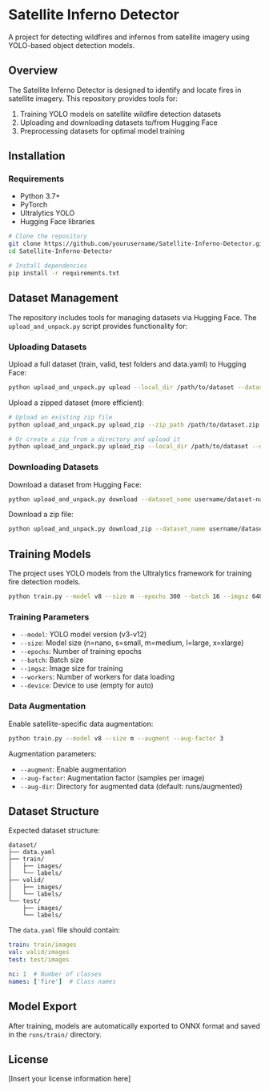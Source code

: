 # Satellite Inferno Detector

A project for detecting wildfires and infernos from satellite imagery using YOLO-based object detection models.

## Overview

The Satellite Inferno Detector is designed to identify and locate fires in satellite imagery. This repository provides tools for:

1. Training YOLO models on satellite wildfire detection datasets
2. Uploading and downloading datasets to/from Hugging Face
3. Preprocessing datasets for optimal model training

## Installation

### Requirements

- Python 3.7+
- PyTorch
- Ultralytics YOLO
- Hugging Face libraries

```bash
# Clone the repository
git clone https://github.com/yourusername/Satellite-Inferno-Detector.git
cd Satellite-Inferno-Detector

# Install dependencies
pip install -r requirements.txt
```

## Dataset Management

The repository includes tools for managing datasets via Hugging Face. The `upload_and_unpack.py` script provides functionality for:

### Uploading Datasets

Upload a full dataset (train, valid, test folders and data.yaml) to Hugging Face:

```bash
python upload_and_unpack.py upload --local_dir /path/to/dataset --dataset_name username/dataset-name --token YOUR_HF_TOKEN
```

Upload a zipped dataset (more efficient):

```bash
# Upload an existing zip file
python upload_and_unpack.py upload_zip --zip_path /path/to/dataset.zip --dataset_name username/dataset-name --token YOUR_HF_TOKEN

# Or create a zip from a directory and upload it
python upload_and_unpack.py upload_zip --local_dir /path/to/dataset --dataset_name username/dataset-name --token YOUR_HF_TOKEN
```

### Downloading Datasets

Download a dataset from Hugging Face:

```bash
python upload_and_unpack.py download --dataset_name username/dataset-name --local_dir /path/to/save --token YOUR_HF_TOKEN
```

Download a zip file:

```bash
python upload_and_unpack.py download_zip --dataset_name username/dataset-name --zip_path dataset.zip --local_dir /path/to/save --extract --token YOUR_HF_TOKEN
```

## Training Models

The project uses YOLO models from the Ultralytics framework for training fire detection models.

```bash
python train.py --model v8 --size m --epochs 300 --batch 16 --imgsz 640
```

### Training Parameters

- `--model`: YOLO model version (v3-v12)
- `--size`: Model size (n=nano, s=small, m=medium, l=large, x=xlarge)
- `--epochs`: Number of training epochs
- `--batch`: Batch size
- `--imgsz`: Image size for training
- `--workers`: Number of workers for data loading
- `--device`: Device to use (empty for auto)

### Data Augmentation

Enable satellite-specific data augmentation:

```bash
python train.py --model v8 --size m --augment --aug-factor 3
```

Augmentation parameters:

- `--augment`: Enable augmentation
- `--aug-factor`: Augmentation factor (samples per image)
- `--aug-dir`: Directory for augmented data (default: runs/augmented)

## Dataset Structure

Expected dataset structure:

```
dataset/
├── data.yaml
├── train/
│   ├── images/
│   └── labels/
├── valid/
│   ├── images/
│   └── labels/
└── test/
    ├── images/
    └── labels/
```

The `data.yaml` file should contain:

```yaml
train: train/images
val: valid/images
test: test/images

nc: 1  # Number of classes
names: ['fire']  # Class names
```

## Model Export

After training, models are automatically exported to ONNX format and saved in the `runs/train/` directory.

## License

[Insert your license information here]
